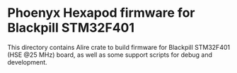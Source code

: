 # Phoenyx Hexapod firmware for Blackpill STM32F401

This directory contains Alire crate to build firmware for Blackpill STM32F401 (HSE @25 MHz) board, as well as some support scripts for debug and development.
